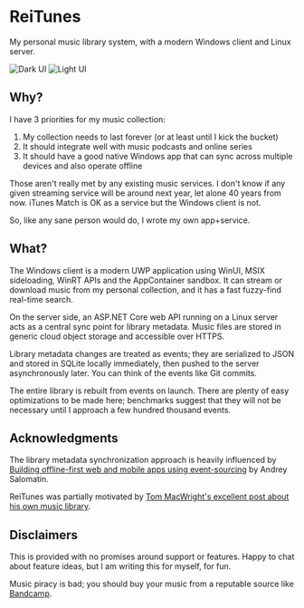 # ReiTunes

My personal music library system, with a modern Windows client and Linux server.

![Dark UI](https://res.cloudinary.com/reilly-wood/image/upload/v1600566175/reitunes/dark.jpg)
![Light UI](https://res.cloudinary.com/reilly-wood/image/upload/v1600566175/reitunes/light.jpg)

## Why?

I have 3 priorities for my music collection:

1. My collection needs to last forever (or at least until I kick the bucket) 
2. It should integrate well with music podcasts and online series
3. It should have a good native Windows app that can sync across multiple devices and also operate offline

Those aren't really met by any existing music services. I don't know if any given streaming service will be around next year, let alone 40 years from now. iTunes Match is OK as a service but the Windows client is not.

So, like any sane person would do, I wrote my own app+service.

## What?

The Windows client is a modern UWP application using WinUI, MSIX sideloading, WinRT APIs and the AppContainer sandbox. It can stream or download music from my personal collection, and it has a fast fuzzy-find real-time search.

On the server side, an ASP.NET Core web API running on a Linux server acts as a central sync point for library metadata. Music files are stored in generic cloud object storage and accessible over HTTPS.

Library metadata changes are treated as events; they are serialized to JSON and stored in SQLite locally immediately, then pushed to the server asynchronously later. You can think of the events like Git commits.

The entire library is rebuilt from events on launch. There are plenty of easy optimizations to be made here; benchmarks suggest that they will not be necessary until I approach a few hundred thousand events.

## Acknowledgments

The library metadata synchronization approach is heavily influenced by [Building offline-first web and mobile apps using event-sourcing](https://flpvsk.com/blog/2019-07-20-offline-first-apps-event-sourcing/) by Andrey Salomatin.

ReiTunes was partially motivated by [Tom MacWright's excellent post about his own music library](https://macwright.com/2020/01/27/my-music-library.html).

## Disclaimers

This is provided with no promises around support or features. Happy to chat about feature ideas, but I am writing this for myself, for fun.

Music piracy is bad; you should buy your music from a reputable source like [Bandcamp](https://bandcamp.com/).
